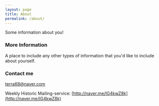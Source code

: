 ```yaml
---
layout: page
title: About
permalink: /about/
---
```


Some information about you!

### More Information

A place to include any other types of information that you'd like to include about yourself.

### Contact me

[terra68@naver.com](mailto:terra68@naver.com)

Weekly Historic Mailing-service: [http://naver.me/IG4kwZ8k](http://naver.me/IG4kwZ8k)
